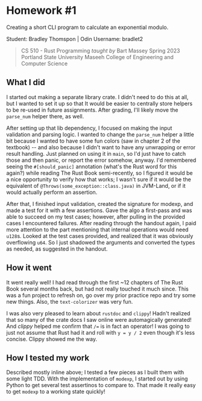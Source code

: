 # Homework #1

Creating a short CLI program to calculate an exponential modulo.

Student: Bradley Thomspon | Odin Username: bradlet2

> CS 510 - Rust Programming _taught by_ Bart Massey
> Spring 2023
> Portland State University
> Maseeh College of Engineering and Computer Science

## What I did

I started out making a separate library crate. I didn't need to do this at all, but I wanted to set it up so that It would be easier to
centrally store helpers to be re-used in future assignments. After grading, I'll likely move the `parse_num` helper there, as well.

After setting up that lib dependency, I focused on making the input validation and parsing logic. I wanted to change the `parse_num`
helper a little bit because I wanted to have some fun colors (saw in chapter 2 of the textbook) -- and also because I didn't want to
have any unwrapping or error result handling. Just planned on using it in `main`, so I'd just have to catch those and then panic, or
report the error somehow, anyway. I'd remembered seeing the `#[should_panic]` annotation (what's the Rust word for this again?) while reading The Rust Book semi-recently, so I figured it would be a nice opportunity to verify how that works; I wasn't sure if it would be the equivalent of `@Throws(some_exception::class.java)` in JVM-Land, or if it would actually perform an assertion.

After that, I finished input validation, created the signature for modexp, and made a test for it with a few assertions. Gave the algo
a first-pass and was able to succeed on my test cases; however, after pulling in the provided cases I encountered failures. After reading
through the handout again, I paid more attention to the part mentioning that internal operations would need `u128`s. Looked at the test
cases provided, and realized that it was obviously overflowing `u64`. So I just shadowed the arguments and converted the types as needed,
as suggested in the handout.

## How it went

It went really well! I had read through the first ~12 chapters of The Rust Book several months back, but had not really touched it much since.
This was a fun project to refresh on, go over my prior practice repo and try some new things. Also, the `text-colorizer` was very fun.

I was also very pleased to learn about `rustdoc` and `clippy`! Hadn't realized that so many of the crate docs I saw online were automagically
generated! And *clippy* helped me confirm that `/=` is in fact an operator! I was going to just not assume that Rust had it and roll with
`y = y / 2` even though it's less concise. Clippy showed me the way.

## How I tested my work
Described mostly inline above; I tested a few pieces as I built them with some light TDD. With the implementation of `modexp`, I started out by using Python to get several test assertinos to compare to. That made it really easy to get `modexp` to a working state quickly!
